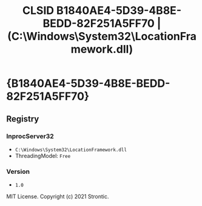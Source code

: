 ﻿---
title: "CLSID B1840AE4-5D39-4B8E-BEDD-82F251A5FF70 | (C:\\Windows\\System32\\LocationFramework.dll)"
excerpt: What is COM-Object CLSID B1840AE4-5D39-4B8E-BEDD-82F251A5FF70?
---

# {B1840AE4-5D39-4B8E-BEDD-82F251A5FF70}


## Registry


### InprocServer32

* `C:\Windows\System32\LocationFramework.dll`
* ThreadingModel: `Free`

### Version

* `1.0`

MIT License. Copyright (c) 2021 Strontic.


